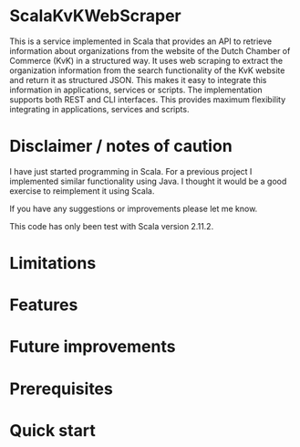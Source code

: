ScalaKvKWebScraper
==================

This is a service implemented in Scala that provides an API to retrieve information about organizations from the website of the Dutch Chamber of Commerce (KvK) in a structured way. It uses web scraping to extract the organization information from the search functionality of the KvK website and return it as structured JSON. This makes it easy to integrate this information in applications, services or scripts. The implementation supports both REST and CLI interfaces. This provides maximum flexibility integrating in applications, services and scripts.

Disclaimer / notes of caution
==================

I have just started programming in Scala. For a previous project I implemented similar functionality using Java. I thought it would be a good exercise to reimplement it using Scala.

If you have any suggestions or improvements please let me know.

This code has only been test with Scala version 2.11.2.

Limitations
==================

Features
==================

Future improvements
==================

Prerequisites
==================

Quick start
==================